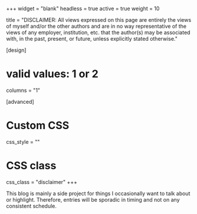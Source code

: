 +++
widget = "blank"
headless = true
active = true
weight = 10

title = "DISCLAIMER: All views expressed on this page are entirely the views of myself and/or the other authors and are in no way representative of the views of any employer, institution, etc. that the author(s) may be associated with, in the past, present, or future, unless explicitly stated otherwise."

[design]
  # valid values: 1 or 2
  columns = "1"

[advanced]
  # Custom CSS
  css_style = ""

  # CSS class
  css_class = "disclaimer"
+++

This blog is mainly a side project for things I occasionally want to talk about
or highlight. Therefore, entries will be sporadic in timing and not on any
consistent schedule.

